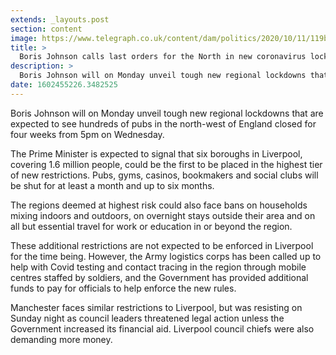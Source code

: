 ```yaml
--- 
extends: _layouts.post 
section: content 
image: https://www.telegraph.co.uk/content/dam/politics/2020/10/11/119blower12-10-20-1_trans_NvBQzQNjv4BqqjYeQRtCUmaNTl9ge3Skvf2LZgWddHfes6e-pNqDiVg.jpg?impolicy=logo-overlay 
title: > 
  Boris Johnson calls last orders for the North in new coronavirus lockdowns 
description: > 
  Boris Johnson will on Monday unveil tough new regional lockdowns that are expected to see hundreds of pubs in the north-west of England closed for four weeks from 5pm on Wednesday.Pubs, gyms, casinos, bookmakers and social clubs will be shut for at least a month and up to six months.These additional restrictions are not expected to be enforced in Liverpool for the time being.Manchester faces similar restrictions to Liverpool, but was resisting on Sunday night as council leaders threatened legal action unless the Government increased its financial aid.Liverpool council chiefs were also demanding more money. 
date: 1602455226.3482525 
--- 
```

Boris Johnson will on Monday unveil tough new regional lockdowns that are expected to see hundreds of pubs in the north-west of England closed for four weeks from 5pm on Wednesday.

The Prime Minister is expected to signal that six boroughs in Liverpool, covering 1.6 million people, could be the first to be placed in the highest tier of new restrictions. Pubs, gyms, casinos, bookmakers and social clubs will be shut for at least a month and up to six months.

The regions deemed at highest risk could also face bans on households mixing indoors and outdoors, on overnight stays outside their area and on all but essential travel for work or education in or beyond the region.

These additional restrictions are not expected to be enforced in Liverpool for the time being. However, the Army logistics corps has been called up to help with Covid testing and contact tracing in the region through mobile centres staffed by soldiers, and the Government has provided additional funds to pay for officials to help enforce the new rules.

Manchester faces similar restrictions to Liverpool, but was resisting on Sunday night as council leaders threatened legal action unless the Government increased its financial aid. Liverpool council chiefs were also demanding more money.
